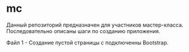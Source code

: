 # mc

Данный репозиторий предназначен для участников мастер-класса. Последовательно описаны шаги по созданию приложения.

Файл 1 - Создание пустой страницы с подключенны Bootstrap.

